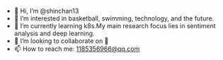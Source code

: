 - 👋 Hi, I’m @shinchan13
- 👀 I’m interested in basketball, swimming, technology, and the future.
- 🌱 I’m currently learning k8s.My main research focus lies in sentiment analysis and deep learning.
- 💞️ I’m looking to collaborate on 🤔
- 📫 How to reach me: 1185356966@qq.com

<!---
shinchan13/shinchan13 is a ✨ special ✨ repository because its `README.md` (this file) appears on your GitHub profile.
You can click the Preview link to take a look at your changes.
--->
